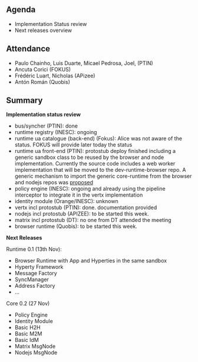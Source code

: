 ## Agenda

* Implementation Status review
* Next releases overview

## Attendance

* Paulo Chainho, Luis Duarte, Micael Pedrosa, Joel,  (PTIN)
* Ancuta Corici (FOKUS)
* Frédéric Luart, Nicholas (APizee)
* Antón Román (Quobis)


## Summary

**Implementation status review**

 * bus/syncher (PTIN): done
 * runtime registry (INESC): ongoing
 * runtime ua catalogue (back-end) (Fokus): Alice was not aware of the status. FOKUS will provide later today the status
 * runtime ua front-end (PTIN): protostub deploy finished including a generic sandbox class to be reused by the browser and node implementation. Currently the source code includes a web worker implementation that will be moved to the dev-runtime-browser repo. A generic mechanism to import the generic core-runtime from the browser and nodejs repos was [proposed](https://github.com/reTHINK-project/dev-runtime-browser/issues/2)
 * policy engine (INESC): ongoing and already using the pipeline interceptor to integrate it in the vertx implementation
 * identity module (Orange/INESC): unknown
 * vertx incl protostub (PTIN): done. documentation provided
 * nodejs incl protostub (APIZEE): to be started this week.
 * matrix incl protostub (DT): no one from DT attended the meeting
 * browser runtime (Quobis): to be started this week.

**Next Releases**

Runtime 0.1 (13th Nov):

* Browser Runtime with App and Hyperties in the same sandbox
* Hyperty Framework
 * Message Factory
 * SyncManager
 * Address Factory
 * ...

Core 0.2 (27 Nov)

* Policy Engine
* Identity Module
* Basic H2H
* Basic M2M
* Basic IdM
* Matrix MsgNode
* Nodejs MsgNode
